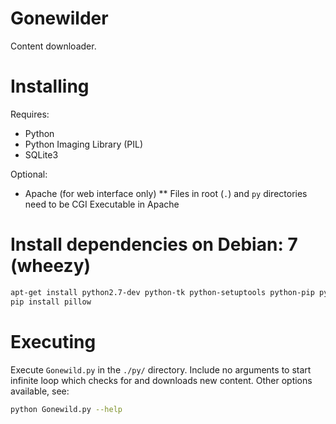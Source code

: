 Gonewilder
==========

Content downloader.


Installing
==========

Requires:
* Python
* Python Imaging Library (PIL)
* SQLite3

Optional:
* Apache (for web interface only)
** Files in root (`.`) and `py` directories need to be CGI Executable in Apache

Install dependencies on Debian: 7 (wheezy)
==========================================

```bash
apt-get install python2.7-dev python-tk python-setuptools python-pip python-dev libjpeg8-dev libjpeg tcl8.5-dev tcl8.5 zlib1g-dev zlib1g libsnack2-dev tk8.5-dev libwebp-dev libwebp2 vflib3-dev libfreetype6-dev libtiff5-dev libjbig-dev
pip install pillow
```

Executing
=========

Execute `Gonewild.py` in the `./py/` directory. Include no arguments to start infinite loop which checks for and downloads new content. Other options available, see:

```bash
python Gonewild.py --help
```
